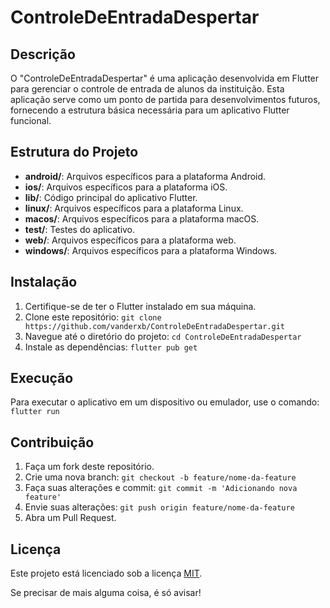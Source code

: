 # ControleDeEntradaDespertar

## Descrição
O "ControleDeEntradaDespertar" é uma aplicação desenvolvida em Flutter para gerenciar o controle de entrada de alunos da instituição. Esta aplicação serve como um ponto de partida para desenvolvimentos futuros, fornecendo a estrutura básica necessária para um aplicativo Flutter funcional.

## Estrutura do Projeto
- **android/**: Arquivos específicos para a plataforma Android.
- **ios/**: Arquivos específicos para a plataforma iOS.
- **lib/**: Código principal do aplicativo Flutter.
- **linux/**: Arquivos específicos para a plataforma Linux.
- **macos/**: Arquivos específicos para a plataforma macOS.
- **test/**: Testes do aplicativo.
- **web/**: Arquivos específicos para a plataforma web.
- **windows/**: Arquivos específicos para a plataforma Windows.

## Instalação
1. Certifique-se de ter o Flutter instalado em sua máquina.
2. Clone este repositório:
   `git clone https://github.com/vanderxb/ControleDeEntradaDespertar.git`
3. Navegue até o diretório do projeto:
   `cd ControleDeEntradaDespertar`
4. Instale as dependências:
   `flutter pub get`

## Execução
Para executar o aplicativo em um dispositivo ou emulador, use o comando:
`flutter run`

## Contribuição
1. Faça um fork deste repositório.
2. Crie uma nova branch:
   `git checkout -b feature/nome-da-feature`
3. Faça suas alterações e commit:
   `git commit -m 'Adicionando nova feature'`
4. Envie suas alterações:
   `git push origin feature/nome-da-feature`
5. Abra um Pull Request.

## Licença
Este projeto está licenciado sob a licença [MIT](LICENSE).

Se precisar de mais alguma coisa, é só avisar!
